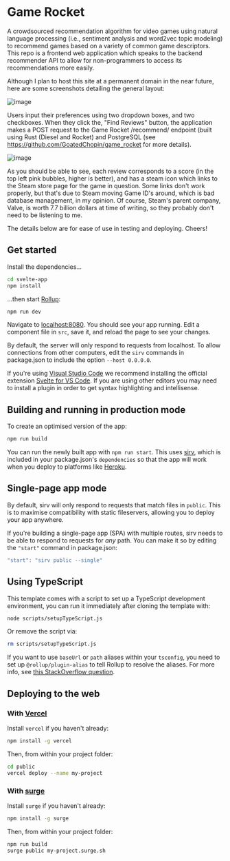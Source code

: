 # Game Rocket 

A crowdsourced recommendation algorithm for video games using natural language processing (i.e., sentiment analysis and word2vec topic modeling) to recommend games based on a variety of common game descriptors. This repo is a frontend web application which speaks to the backend recommender API to allow for non-programmers to access its recommendations more easily.

Although I plan to host this site at a permanent domain in the near future, here are some screenshots detailing the general layout:

![image](https://user-images.githubusercontent.com/85979611/201507223-66ecbf7b-b2cf-4438-984c-252968a62168.png)

Users input their preferences using two dropdown boxes, and two checkboxes. When they click the, "Find Reviews" button, the application makes a POST request to the Game Rocket /recommend/ endpoint (built using Rust (Diesel and Rocket) and PostgreSQL (see https://github.com/GoatedChopin/game_rocket for more details).

![image](https://user-images.githubusercontent.com/85979611/201507249-b562b1dc-1081-48b9-bba4-0ac7dad7e952.png)

As you should be able to see, each review corresponds to a score (in the top left pink bubbles, higher is better), and has a steam icon which links to the Steam store page for the game in question. Some links don't work properly, but that's due to Steam moving Game ID's around, which is bad database management, in my opinion. Of course, Steam's parent company, Valve, is worth 7.7 billion dollars at time of writing, so they probably don't need to be listening to me.

The details below are for ease of use in testing and deploying. Cheers!

## Get started

Install the dependencies...

```bash
cd svelte-app
npm install
```

...then start [Rollup](https://rollupjs.org):

```bash
npm run dev
```

Navigate to [localhost:8080](http://localhost:8080). You should see your app running. Edit a component file in `src`, save it, and reload the page to see your changes.

By default, the server will only respond to requests from localhost. To allow connections from other computers, edit the `sirv` commands in package.json to include the option `--host 0.0.0.0`.

If you're using [Visual Studio Code](https://code.visualstudio.com/) we recommend installing the official extension [Svelte for VS Code](https://marketplace.visualstudio.com/items?itemName=svelte.svelte-vscode). If you are using other editors you may need to install a plugin in order to get syntax highlighting and intellisense.

## Building and running in production mode

To create an optimised version of the app:

```bash
npm run build
```

You can run the newly built app with `npm run start`. This uses [sirv](https://github.com/lukeed/sirv), which is included in your package.json's `dependencies` so that the app will work when you deploy to platforms like [Heroku](https://heroku.com).


## Single-page app mode

By default, sirv will only respond to requests that match files in `public`. This is to maximise compatibility with static fileservers, allowing you to deploy your app anywhere.

If you're building a single-page app (SPA) with multiple routes, sirv needs to be able to respond to requests for *any* path. You can make it so by editing the `"start"` command in package.json:

```js
"start": "sirv public --single"
```

## Using TypeScript

This template comes with a script to set up a TypeScript development environment, you can run it immediately after cloning the template with:

```bash
node scripts/setupTypeScript.js
```

Or remove the script via:

```bash
rm scripts/setupTypeScript.js
```

If you want to use `baseUrl` or `path` aliases within your `tsconfig`, you need to set up `@rollup/plugin-alias` to tell Rollup to resolve the aliases. For more info, see [this StackOverflow question](https://stackoverflow.com/questions/63427935/setup-tsconfig-path-in-svelte).

## Deploying to the web

### With [Vercel](https://vercel.com)

Install `vercel` if you haven't already:

```bash
npm install -g vercel
```

Then, from within your project folder:

```bash
cd public
vercel deploy --name my-project
```

### With [surge](https://surge.sh/)

Install `surge` if you haven't already:

```bash
npm install -g surge
```

Then, from within your project folder:

```bash
npm run build
surge public my-project.surge.sh
```
